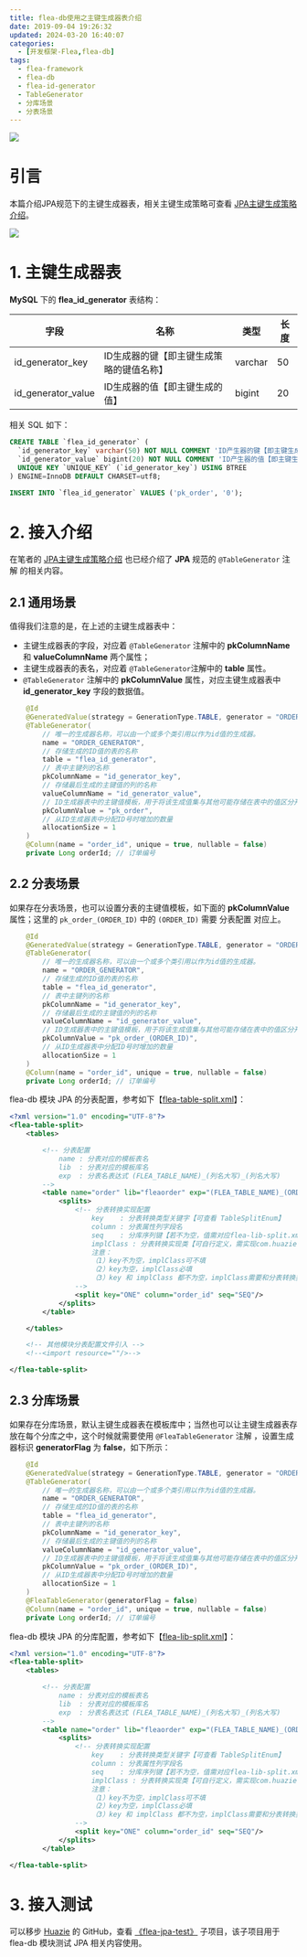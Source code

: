 ```yaml
---
title: flea-db使用之主键生成器表介绍
date: 2019-09-04 19:26:32
updated: 2024-03-20 16:40:07
categories:
  - [开发框架-Flea,flea-db]
tags:
  - flea-framework
  - flea-db
  - flea-id-generator
  - TableGenerator
  - 分库场景
  - 分表场景
---
```


![](/images/jpa-logo.png)

# 引言
本篇介绍JPA规范下的主键生成器表，相关主键生成策略可查看 [JPA主键生成策略介绍](/2019/09/03/flea-framework/flea-db/flea-db-jpa-generatedvalue/)。

<!-- more -->

[![](/images/flea-framework.png)](https://github.com/Huazie/flea-framework)

# 1. 主键生成器表
**MySQL** 下的 **flea_id_generator** 表结构：

| 字段 | 名称 |  类型 | 长度 |
|--|--|-- |--|
|id_generator_key  | ID生成器的键【即主键生成策略的键值名称】 |  varchar|  50|
|id_generator_value|ID生成器的值【即主键生成的值】 |  bigint|  20|

相关 SQL 如下：
```sql
CREATE TABLE `flea_id_generator` (
  `id_generator_key` varchar(50) NOT NULL COMMENT 'ID产生器的键【即主键生成策略的键值名称】',
  `id_generator_value` bigint(20) NOT NULL COMMENT 'ID产生器的值【即主键生成的值】',
  UNIQUE KEY `UNIQUE_KEY` (`id_generator_key`) USING BTREE
) ENGINE=InnoDB DEFAULT CHARSET=utf8;

INSERT INTO `flea_id_generator` VALUES ('pk_order', '0');
```

# 2. 接入介绍
在笔者的 [JPA主键生成策略介绍](/2019/09/03/flea-framework/flea-db/flea-db-jpa-generatedvalue/) 也已经介绍了 **JPA** 规范的 `@TableGenerator` 注解 的相关内容。

## 2.1 通用场景

值得我们注意的是，在上述的主键生成器表中：
- 主键生成器表的字段，对应着 `@TableGenerator` 注解中的 **pkColumnName** 和 **valueColumnName** 两个属性；
- 主键生成器表的表名，对应着 `@TableGenerator`注解中的 **table** 属性。
- `@TableGenerator` 注解中的  **pkColumnValue** 属性，对应主键生成器表中 **id_generator_key** 字段的数据值。

```java
    @Id
    @GeneratedValue(strategy = GenerationType.TABLE, generator = "ORDER_GENERATOR")
    @TableGenerator(
        // 唯一的生成器名称，可以由一个或多个类引用以作为id值的生成器。
        name = "ORDER_GENERATOR",
        // 存储生成的ID值的表的名称
        table = "flea_id_generator",
        // 表中主键列的名称
        pkColumnName = "id_generator_key",
        // 存储最后生成的主键值的列的名称
        valueColumnName = "id_generator_value",
        // ID生成器表中的主键值模板，用于将该生成值集与其他可能存储在表中的值区分开
        pkColumnValue = "pk_order",
        // 从ID生成器表中分配ID号时增加的数量
        allocationSize = 1
    )
    @Column(name = "order_id", unique = true, nullable = false)
    private Long orderId; // 订单编号
```
## 2.2 分表场景
如果存在分表场景，也可以设置分表的主键值模板，如下面的 **pkColumnValue** 属性；这里的 `pk_order_(ORDER_ID)` 中的 `(ORDER_ID)` 需要 分表配置 对应上。

```java
    @Id
    @GeneratedValue(strategy = GenerationType.TABLE, generator = "ORDER_GENERATOR")
    @TableGenerator(
        // 唯一的生成器名称，可以由一个或多个类引用以作为id值的生成器。
        name = "ORDER_GENERATOR",
        // 存储生成的ID值的表的名称
        table = "flea_id_generator",
        // 表中主键列的名称
        pkColumnName = "id_generator_key",
        // 存储最后生成的主键值的列的名称
        valueColumnName = "id_generator_value",
        // ID生成器表中的主键值模板，用于将该生成值集与其他可能存储在表中的值区分开
        pkColumnValue = "pk_order_(ORDER_ID)",
        // 从ID生成器表中分配ID号时增加的数量
        allocationSize = 1
    )
    @Column(name = "order_id", unique = true, nullable = false)
    private Long orderId; // 订单编号
```

flea-db 模块 JPA 的分表配置，参考如下【[flea-table-split.xml](https://github.com/Huazie/flea-db-test/blob/main/flea-config/src/main/resources/flea/db/flea-table-split.xml)】：
```xml
<?xml version="1.0" encoding="UTF-8"?>
<flea-table-split>
    <tables>

        <!-- 分表配置
            name : 分表对应的模板表名
            lib  : 分表对应的模板库名
            exp  : 分表名表达式 (FLEA_TABLE_NAME)_(列名大写)_(列名大写)
        -->
        <table name="order" lib="fleaorder" exp="(FLEA_TABLE_NAME)_(ORDER_ID)" desc="Flea订单信息表分表规则">
            <splits>
                <!-- 分表转换实现配置
                    key    : 分表转换类型关键字【可查看 TableSplitEnum】
                    column : 分表属性列字段名
                    seq    : 分库序列键【若不为空，值需对应flea-lib-split.xml中<split seq="SEQ" />】
                    implClass : 分表转换实现类【可自行定义，需实现com.huazie.fleaframework.db.common.table.split.ITableSplit】
                    注意：
                    （1）key不为空，implClass可不填
                    （2）key为空，implClass必填
                    （3）key 和 implClass 都不为空，implClass需要和分表转换类型枚举中分表转换实现类对应上
                -->
                <split key="ONE" column="order_id" seq="SEQ"/>
            </splits>
        </table>

    </tables>

    <!-- 其他模块分表配置文件引入 -->
    <!--<import resource=""/>-->

</flea-table-split>
```
## 2.3 分库场景
如果存在分库场景，默认主键生成器表在模板库中；当然也可以让主键生成器表存放在每个分库之中，这个时候就需要使用 `@FleaTableGenerator` 注解 ，设置生成器标识 **generatorFlag** 为 **false**，如下所示：

```java
    @Id
    @GeneratedValue(strategy = GenerationType.TABLE, generator = "ORDER_GENERATOR")
    @TableGenerator(
        // 唯一的生成器名称，可以由一个或多个类引用以作为id值的生成器。
        name = "ORDER_GENERATOR",
        // 存储生成的ID值的表的名称
        table = "flea_id_generator",
        // 表中主键列的名称
        pkColumnName = "id_generator_key",
        // 存储最后生成的主键值的列的名称
        valueColumnName = "id_generator_value",
        // ID生成器表中的主键值模板，用于将该生成值集与其他可能存储在表中的值区分开
        pkColumnValue = "pk_order_(ORDER_ID)",
        // 从ID生成器表中分配ID号时增加的数量
        allocationSize = 1
    )
    @FleaTableGenerator(generatorFlag = false)
    @Column(name = "order_id", unique = true, nullable = false)
    private Long orderId; // 订单编号
```

flea-db 模块 JPA 的分库配置，参考如下【[flea-lib-split.xml](https://github.com/Huazie/flea-db-test/blob/main/flea-config/src/main/resources/flea/db/flea-lib-split.xml)】：

```xml
<?xml version="1.0" encoding="UTF-8"?>
<flea-table-split>
    <tables>

        <!-- 分表配置
            name : 分表对应的模板表名
            lib  : 分表对应的模板库名
            exp  : 分表名表达式 (FLEA_TABLE_NAME)_(列名大写)_(列名大写)
        -->
        <table name="order" lib="fleaorder" exp="(FLEA_TABLE_NAME)_(ORDER_ID)" desc="Flea订单信息表分表规则">
            <splits>
                <!-- 分表转换实现配置
                    key    : 分表转换类型关键字【可查看 TableSplitEnum】
                    column : 分表属性列字段名
                    seq    : 分库序列键【若不为空，值需对应flea-lib-split.xml中<split seq="SEQ" />】
                    implClass : 分表转换实现类【可自行定义，需实现com.huazie.fleaframework.db.common.table.split.ITableSplit】
                    注意：
                    （1）key不为空，implClass可不填
                    （2）key为空，implClass必填
                    （3）key 和 implClass 都不为空，implClass需要和分表转换类型枚举中分表转换实现类对应上
                -->
                <split key="ONE" column="order_id" seq="SEQ"/>
            </splits>
        </table>

</flea-table-split>
```

# 3. 接入测试

可以移步 [Huazie](https://github.com/Huazie) 的 GitHub，查看 [《flea-jpa-test》](https://github.com/Huazie/flea-db-test/tree/main/flea-jpa-test) 子项目，该子项目用于 flea-db 模块测试 JPA 相关内容使用。 





